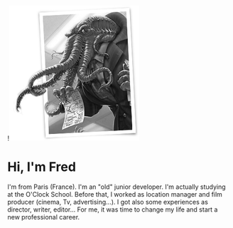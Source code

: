 !![Image de Cthulhu en cadre superieur](assets/cthulu.png)
# Hi, I'm Fred

 I'm from Paris (France). I'm an "old" junior developer. 
 I'm actually studying at the O'Clock School. 
 Before that, I worked as  location manager and film producer (cinema, Tv, advertising...).
 I got also some experiences as director, writer, editor... 
 For me, it was time to change my life and start a new professional career.

